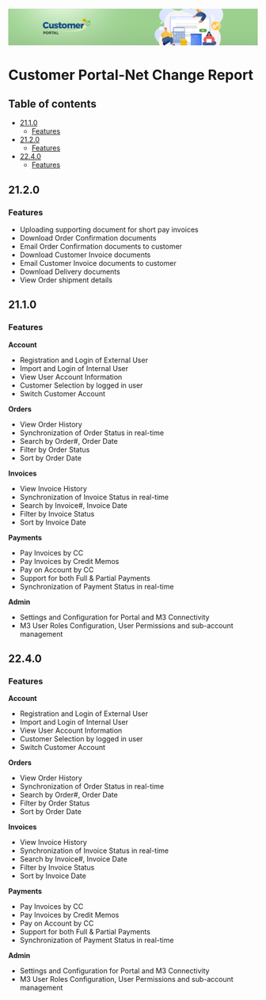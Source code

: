 ![Customer portal banner](/Customerportal/src/images/customer-portal/front-end-user/CP_banner.jpg)

# Customer Portal-Net Change Report

## Table of contents
  - [21.1.0](#2110)
    - [Features](#features)
  - [21.2.0](#2120)
    - [Features](#features)
  - [22.4.0](#2240)
    - [Features](#features)

## 21.2.0

### Features

- Uploading supporting document for short pay invoices
- Download Order Confirmation documents
- Email Order Confirmation documents to customer
- Download Customer Invoice documents
- Email Customer Invoice documents to customer
- Download Delivery documents
- View Order shipment details

## 21.1.0

### Features

**Account**

- Registration and Login of External User  
- Import and Login of Internal User  
- View User Account Information  
- Customer Selection by logged in user  
- Switch Customer Account

**Orders**

- View Order History
- Synchronization of Order Status in real-time
- Search by Order#, Order Date
- Filter by Order Status
- Sort by Order Date

**Invoices**

- View Invoice History
- Synchronization of Invoice Status in real-time
- Search by Invoice#, Invoice Date
- Filter by Invoice Status
- Sort by Invoice Date
  
**Payments**

- Pay Invoices by CC
- Pay Invoices by Credit Memos
- Pay on Account by CC
- Support for both Full & Partial Payments
- Synchronization of Payment Status in real-time
  
**Admin**

- Settings and Configuration for Portal and M3 Connectivity
- M3 User Roles Configuration, User Permissions and sub-account management

## 22.4.0

### Features

**Account**

- Registration and Login of External User  
- Import and Login of Internal User  
- View User Account Information  
- Customer Selection by logged in user  
- Switch Customer Account

**Orders**

- View Order History
- Synchronization of Order Status in real-time
- Search by Order#, Order Date
- Filter by Order Status
- Sort by Order Date

**Invoices**

- View Invoice History
- Synchronization of Invoice Status in real-time
- Search by Invoice#, Invoice Date
- Filter by Invoice Status
- Sort by Invoice Date
  
**Payments**

- Pay Invoices by CC
- Pay Invoices by Credit Memos
- Pay on Account by CC
- Support for both Full & Partial Payments
- Synchronization of Payment Status in real-time
  
**Admin**

- Settings and Configuration for Portal and M3 Connectivity
- M3 User Roles Configuration, User Permissions and sub-account management
